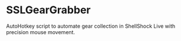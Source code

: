 # SSLGearGrabber
AutoHotkey script to automate gear collection in ShellShock Live with precision mouse movement.
